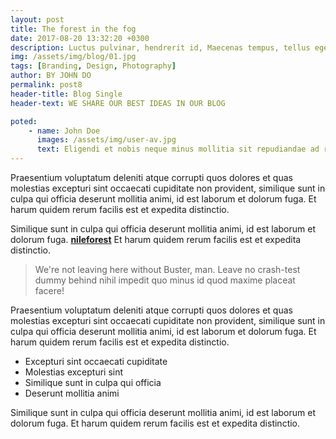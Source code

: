 ```yaml
---
layout: post
title: The forest in the fog
date: 2017-08-20 13:32:20 +0300
description: Luctus pulvinar, hendrerit id, Maecenas tempus, tellus eget lorem. Maecenas nec odio et is ante.
img: /assets/img/blog/01.jpg
tags: [Branding, Design, Photography]
author: BY JOHN DO
permalink: post8
header-title: Blog Single
header-text: WE SHARE OUR BEST IDEAS IN OUR BLOG

poted: 
    - name: John Doe
      images: /assets/img/user-av.jpg
      text: Eligendi et nobis neque minus mollitia sit repudiandae ad repellendus recusandae alias fugit accusantium laboriosam nisi reiciendis deleniti tenetur molestiae maxime id quaerat consequatur fugiat aliquam laborum nam aliquid. Consectetur, perferendis?
---
```

Praesentium voluptatum deleniti atque corrupti quos dolores et quas molestias excepturi sint occaecati cupiditate non provident, similique sunt in culpa qui officia deserunt mollitia animi, id est laborum et dolorum fuga. Et harum quidem rerum facilis est et expedita distinctio.

Similique sunt in culpa qui officia deserunt mollitia animi, id est laborum et dolorum fuga. **[nileforest](http://nileforest.co)** Et harum quidem rerum facilis est et expedita distinctio.

>We're not leaving here without Buster, man. Leave no crash-test dummy behind nihil impedit quo minus id quod maxime placeat facere!

Praesentium voluptatum deleniti atque corrupti quos dolores et quas molestias excepturi sint occaecati cupiditate non provident, similique sunt in culpa qui officia deserunt mollitia animi, id est laborum et dolorum fuga. Et harum quidem rerum facilis est et expedita distinctio.

* Excepturi sint occaecati cupiditate
* Molestias excepturi sint
* Similique sunt in culpa qui officia
* Deserunt mollitia animi
 
Similique sunt in culpa qui officia deserunt mollitia animi, id est laborum et dolorum fuga. Et harum quidem rerum facilis est et expedita distinctio.